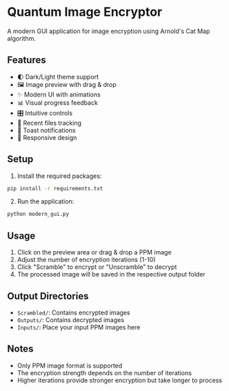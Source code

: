 # Quantum Image Encryptor

A modern GUI application for image encryption using Arnold's Cat Map algorithm.

## Features

- 🌓 Dark/Light theme support
- 🖼️ Image preview with drag & drop
- ✨ Modern UI with animations
- 📊 Visual progress feedback
- 🎛️ Intuitive controls
- 📂 Recent files tracking
- 🔔 Toast notifications
- 📱 Responsive design

## Setup

1. Install the required packages:
```bash
pip install -r requirements.txt
```

2. Run the application:
```bash
python modern_gui.py
```

## Usage

1. Click on the preview area or drag & drop a PPM image
2. Adjust the number of encryption iterations (1-10)
3. Click "Scramble" to encrypt or "Unscramble" to decrypt
4. The processed image will be saved in the respective output folder

## Output Directories

- `Scrambled/`: Contains encrypted images
- `Outputs/`: Contains decrypted images
- `Inputs/`: Place your input PPM images here

## Notes

- Only PPM image format is supported
- The encryption strength depends on the number of iterations
- Higher iterations provide stronger encryption but take longer to process 
